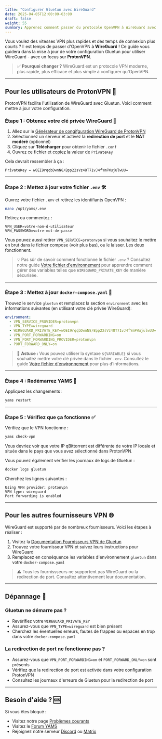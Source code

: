 ```yaml
---
title: "Configurer Gluetun avec WireGuard"
date: 2025-04-05T12:00:00-03:00
draft: false
weight: 55
summary: Apprenez comment passer du protocole OpenVPN à WireGuard avec Gluetun pour connexion plus fiable et plus rapide.
---
```


Vous voulez des vitesses VPN plus rapides et des temps de connexion plus courts ? Il est temps de passer d'OpenVPN à **WireGuard** ! Ce guide vous guidera dans la mise à jour de votre configuration Gluetun pour utiliser WireGuard - avec un focus sur **ProtonVPN**.


> ✅ **Pourquoi changer ?** WireGuard est un protocole VPN moderne, plus rapide, plus efficace et plus simple à configurer qu'OpenVPN.

---

## Pour les utilisateurs de ProtonVPN 🚀

ProtonVPN facilite l'utilisation de WireGuard avec Gluetun. Voici comment mettre à jour votre configuration.

### Étape 1 : Obtenez votre clé privée WireGuard 🔑

1. Allez sur le [Générateur de congifguration WireGuard de ProtonVPN](https://account.proton.me/u/0/vpn/WireGuard)
2. Sélectionnez un serveur et activez la **redirection de port** et le **NAT modéré** (optionnel)
3. Cliquez sur **Télécharger** pour obtenir le fichier `.conf`
4. Ouvrez ce fichier et copiez la valeur de `PrivateKey`

Cela devrait ressembler à ça :
```
PrivateKey = wOEI9rqqbDwnN8/Bpp22sVz48T71vJ4fYmFWujulwUU=
```

---

### Étape 2 : Mettez à jour votre fichier `.env` 🛠️

Ouvrez votre fichier `.env` et retirez les identifiants OpenVPN :

```bash
nano /opt/yams/.env
```

Retirez ou commentez :
```env
VPN_USER=votre-nom-d-utilisateur
VPN_PASSWORD=votre-mot-de-passe
```

Vous pouvez aussi retirer `VPN_SERVICE=protonvpn` si vous souhaitez le mettre en brut dans le fichier compose (voir plus bas), ou le laisser. Les deux fonctionnent.

> 💡 Pas sûr de savoir comment fonctionne le fichier `.env` ? Consultez notre guide [Votre fichier d'environnement](/advanced/env-file/) pour apprendre comment gérer des variables telles que `WIREGUARD_PRIVATE_KEY` de manière sécurisée.

---

### Étape 3 : Mettez à jour `docker-compose.yaml` 🐳

Trouvez le service `gluetun` et remplacez la section `environment` avec les informations suivantes (en utilisant votre clé privée WireGuard):

```yaml
environment:
  - VPN_SERVICE_PROVIDER=protonvpn
  - VPN_TYPE=wireguard
  - WIREGUARD_PRIVATE_KEY=wOEI9rqqbDwnN8/Bpp22sVz48T71vJ4fYmFWujulwUU=
  - VPN_PORT_FORWARDING=on
  - VPN_PORT_FORWARDING_PROVIDER=protonvpn
  - PORT_FORWARD_ONLY=on
```

> 🧠 **Astuce :** Vous pouvez utiliser la syntaxe `${VARIABLE}` si vous souhaitez mettre votre clé privée dans le fichier `.env`. Consultez le guide [Votre fichier d'environnement](/advanced/env-file/) pour plus d'informations.

---

### Étape 4 : Redémarrez YAMS 🔄

Appliquez les changements :

```bash
yams restart
```

---

### Étape 5 : Vérifiez que ça fonctionne ✅

Vérifiez que le VPN fonctionne :

```bash
yams check-vpn
```

Vous devriez voir que votre IP qBittorrent est différente de votre IP locale et située dans le pays que vous avez sélectionné dans ProtonVPN.

Vous pouvez également vérifier les journaux de logs de Gluetun :

```bash
docker logs gluetun
```

Cherchez les lignes suivantes :

```
Using VPN provider: protonvpn
VPN type: wireguard
Port forwarding is enabled
```

---

## Pour les autres fournisseurs VPN 🌐

WireGuard est supporté par de nombreux fournisseurs. Voici les étapes à réaliser :

1. Visitez la [Documentation Fournisseurs VPN de Gluetun](https://github.com/qdm12/gluetun-wiki/tree/main/setup/providers)
2. Trouvez votre fournisseur VPN et suivez leurs instructions pour WireGuard
3. Remplacez en conséquence les variables d'environnement `gluetun` dans votre `docker-compose.yaml`

> ⚠️ Tous les fournissseurs ne supportent pas WireGuard ou la redirection de port. Consultez attentivement leur documentation.

---

## Dépannage 🔧

### Gluetun ne démarre pas ?
- Revérifiez votre `WIREGUARD_PRIVATE_KEY`
- Assurez-vous que `VPN_TYPE=wireguard` est bien présent
- Cherchez les éventuelles erreurs, fautes de frappes ou espaces en trop dans votre `docker-compose.yaml`

### La redirection de port ne fonctionne pas ?
- Assurez-vous que `VPN_PORT_FORWARDING=on` et `PORT_FORWARD_ONLY=on` sont présents
- Vérifiez que la redirection de port est activée dans votre configuration ProtonVPN
- Consultez les journaux d'erreurs de Gluetun pour la redirection de port

---

## Besoin d'aide ? 🆘

Si vous êtes bloqué :
- Visitez notre page [Problèmes courants](/faqs/common-errors/)
- Visitez le [Forum YAMS](https://forum.yams.media)
- Rejoignez notre serveur [Discord](https://discord.gg/Gwae3tNMST) ou [Matrix](https://matrix.to/#/#yams-space:rogs.me)